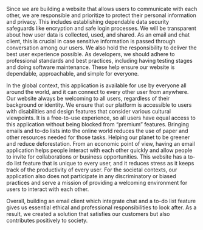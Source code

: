  Since we are building a website that allows users to communicate with each other, we are responsible and prioritize to protect their personal information and privacy.
This includes establishing dependable data security safeguards like encryption and safe login processes. We will be transparent about how user data is collected, used,
and shared. As an email and chat client, this is crucial in case sensitive information is passed through conversation among our users. We also hold the responsibility to
deliver the best user experience possible. As developers, we should adhere to professional standards and best practices, including having testing stages and doing software
maintenance. These help ensure our website is dependable, approachable, and simple for everyone.


  In the global context, this application is available for use by everyone all around the world, and it can connect to every other user from anywhere. Our website 
always be welcoming to all users, regardless of their background or identity. We ensure that our platform is accessible to users with disabilities and design features that
consider various cultural viewpoints. It is a free-to-use experience, so all users have equal access to this application without being blocked from “premium” features. Bringing
emails and to-do lists into the online world reduces the use of paper and other resources needed for those tasks. Helping our planet to be greener and reduce deforestation. From
an economic point of view, having an email application helps people interact with each other quickly and allow people to invite for collaborations or business opportunities. This
website has a to-do list feature that is unique to every user, and it reduces stress as it keeps track of the productivity of every user. For the societal contexts, our application
also does not participate in any discriminatory or biased practices and serve a mission of providing a welcoming environment for users to interact with each other.


   Overall, building an email client which integrate chat and a to-do list feature gives us essential ethical and professional responsibilities to look after.
As a result, we created a solution that satisfies our customers but also contributes positively to society.
